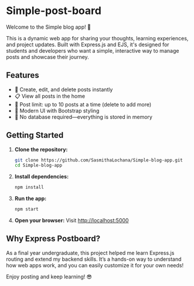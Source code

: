 # Simple-post-board

Welcome to the Simple blog app! 🚀

This is a dynamic web app for sharing your thoughts, learning experiences, and project updates. Built with Express.js and EJS, it's designed for students and developers who want a simple, interactive way to manage posts and showcase their journey.

## Features

- 📝 Create, edit, and delete posts instantly
- 📋 View all posts in the home
- 🚦 Post limit: up to 10 posts at a time (delete to add more)
- 🎨 Modern UI with Bootstrap styling
- 💾 No database required—everything is stored in memory

## Getting Started

1. **Clone the repository:**
   ```bash
   git clone https://github.com/SasmithaLochana/Simple-blog-app.git
   cd Simple-blog-app
   ```
2. **Install dependencies:**
   ```bash
   npm install
   ```
3. **Run the app:**
   ```bash
   npm start
   ```
4. **Open your browser:**
   Visit [http://localhost:5000](http://localhost:5000)

## Why Express Postboard?

As a final year undergraduate, this project helped me learn Express.js routing and extend my backend skills. It’s a hands-on way to understand how web apps work, and you can easily customize it for your own needs!

Enjoy posting and keep learning! 😎
